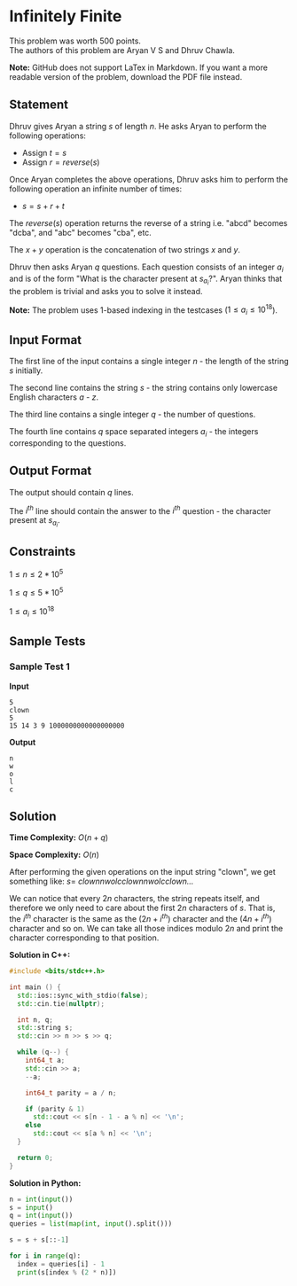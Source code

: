 # Infinitely Finite

This problem was worth $500$ points.<br>The authors of this problem are Aryan V S and Dhruv Chawla.

**Note:** GitHub does not support LaTex in Markdown. If you want a more readable version of the problem, download the PDF file instead.



## Statement

Dhruv gives Aryan a string $s$ of length $n$. He asks Aryan to perform the following operations:

- Assign $t = s$
- Assign $r = reverse(s)$

Once Aryan completes the above operations, Dhruv asks him to perform the following operation an infinite number of times:

- $s = s + r + t$

The $reverse(s)$ operation returns the reverse of a string i.e. "abcd" becomes "dcba", and "abc" becomes "cba", etc.

The $x + y$ operation is the concatenation of two strings $x$ and $y$.

Dhruv then asks Aryan $q$ questions. Each question consists of an integer $a_i$ and is of the form "What is the character present at $s_{a_i}$?". Aryan thinks that the problem is trivial and asks you to solve it instead.

**Note:** The problem uses $1$-based indexing in the testcases ($1 \le a_i \le 10^{18}$).



## Input Format

The first line of the input contains a single integer $n$ - the length of the string $s$ initially.

The second line contains the string $s$ - the string contains only lowercase English characters $a$ - $z$.

The third line contains a single integer $q$ - the number of questions.

The fourth line contains $q$ space separated integers $a_i$ - the integers corresponding to the questions.



## Output Format

The output should contain $q$ lines.

The $i^{th}$ line should contain the answer to the $i^{th}$ question - the character present at $s_{a_i}$.



## Constraints

$1 \le n \le 2 * 10^5$

$1 \le q \le 5 * 10^5$

$1 \le a_i \le 10^{18}$



## Sample Tests

### Sample Test 1

**Input**

```
5
clown
5
15 14 3 9 1000000000000000000
```

**Output**

```
n
w
o
l
c
```



## Solution

**Time Complexity:** $O(n + q)$

**Space Complexity:** $O(n)$

After performing the given operations on the input string "clown", we get something like: $s =$ _clownnwolcclownnwolcclown..._

We can notice that every $2n$ characters, the string repeats itself, and therefore we only need to care about the first $2n$ characters of $s$. That is, the $i^{th}$ character is the same as the $(2n + i^{th})$ character and the $(4n + i^{th})$ character and so on. We can take all those indices modulo $2n$ and print the character corresponding to that position.

**Solution in C++:**

```cpp
#include <bits/stdc++.h>

int main () {
  std::ios::sync_with_stdio(false);
  std::cin.tie(nullptr);

  int n, q;
  std::string s;
  std::cin >> n >> s >> q;

  while (q--) {
    int64_t a;
    std::cin >> a;
    --a;

    int64_t parity = a / n;

    if (parity & 1)
      std::cout << s[n - 1 - a % n] << '\n';
    else
      std::cout << s[a % n] << '\n';
  }

  return 0;
}
```

**Solution in Python:**

```python
n = int(input())
s = input()
q = int(input())
queries = list(map(int, input().split()))

s = s + s[::-1]

for i in range(q):
  index = queries[i] - 1
  print(s[index % (2 * n)])
```
